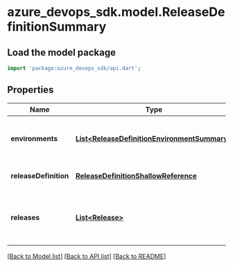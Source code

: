 # azure_devops_sdk.model.ReleaseDefinitionSummary

## Load the model package
```dart
import 'package:azure_devops_sdk/api.dart';
```

## Properties
Name | Type | Description | Notes
------------ | ------------- | ------------- | -------------
**environments** | [**List&lt;ReleaseDefinitionEnvironmentSummary&gt;**](ReleaseDefinitionEnvironmentSummary.md) | List of Release Definition environment summary. | [optional] [default to []]
**releaseDefinition** | [**ReleaseDefinitionShallowReference**](ReleaseDefinitionShallowReference.md) |  | [optional] [default to null]
**releases** | [**List&lt;Release&gt;**](Release.md) | List of releases deployed using this Release Definition. | [optional] [default to []]

[[Back to Model list]](../README.md#documentation-for-models) [[Back to API list]](../README.md#documentation-for-api-endpoints) [[Back to README]](../README.md)


